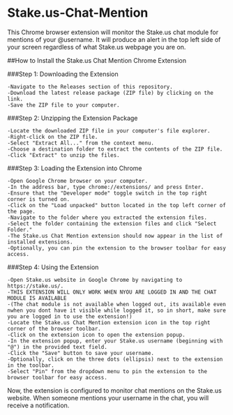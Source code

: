 # Stake.us-Chat-Mention
This Chrome browser extension will monitor the Stake.us chat module for mentions of your @username. It will produce an alert in the top left side of your screen regardless of what Stake.us webpage you are on.

##How to Install the Stake.us Chat Mention Chrome Extension

###Step 1: Downloading the Extension

    -Navigate to the Releases section of this repository.
    -Download the latest release package (ZIP file) by clicking on the link.
    -Save the ZIP file to your computer.

###Step 2: Unzipping the Extension Package

    -Locate the downloaded ZIP file in your computer's file explorer.
    -Right-click on the ZIP file.
    -Select "Extract All..." from the context menu.
    -Choose a destination folder to extract the contents of the ZIP file.
    -Click "Extract" to unzip the files.

###Step 3: Loading the Extension into Chrome

    -Open Google Chrome browser on your computer.
    -In the address bar, type chrome://extensions/ and press Enter.
    -Ensure that the "Developer mode" toggle switch in the top right corner is turned on.
    -Click on the "Load unpacked" button located in the top left corner of the page.
    -Navigate to the folder where you extracted the extension files.
    -Select the folder containing the extension files and click "Select Folder."
    -The Stake.us Chat Mention extension should now appear in the list of installed extensions.
    -Optionally, you can pin the extension to the browser toolbar for easy access.

###Step 4: Using the Extension

    -Open Stake.us website in Google Chrome by navigating to https://stake.us/.
    -THIS EXTENSION WILL ONLY WORK WHEN NYOU ARE LOGGED IN AND THE CHAT MODULE IS AVAILABLE
    -(The chat module is not available when logged out, its available even nwhen you dont have it visible while logged it, so in short, make sure you are logged in to use the extension!)
    -Locate the Stake.us Chat Mention extension icon in the top right corner of the browser toolbar.
    -Click on the extension icon to open the extension popup.
    -In the extension popup, enter your Stake.us username (beginning with "@") in the provided text field.
    -Click the "Save" button to save your username.
    -Optionally, click on the three dots (ellipsis) next to the extension in the toolbar.
    -Select "Pin" from the dropdown menu to pin the extension to the browser toolbar for easy access.

Now, the extension is configured to monitor chat mentions on the Stake.us website. When someone mentions your username in the chat, you will receive a notification.
